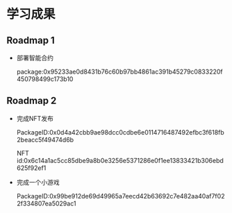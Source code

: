 # 学习成果

## Roadmap 1

- 部署智能合约

  package:0x95233ae0d8431b76c60b97bb4861ac391b45279c0833220f450798499c173b10

## Roadmap 2

- 完成NFT发布

  PackageID:0x0d4a42cbb9ae98dcc0cdbe6e0114716487492efbc3f618fb2beacc5f49474d6b

  NFT id:0x6c14a1ac5cc85dbe9a8b0e3256e5371286e0f1ee13833421b306ebd625f92ef1

- 完成一个小游戏

  PackageID:0x99be912de69d49965a7eecd42b63692c7e482aa40af7f022f334807ea5029ac1